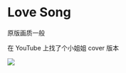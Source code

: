 # Love Song

原版画质一般

在 YouTube 上找了个小姐姐 cover 版本

[![](https://i.loli.net/2018/12/07/5c0a8ea39b282.png)](https://youtu.be/uJak31KsdOQ)

